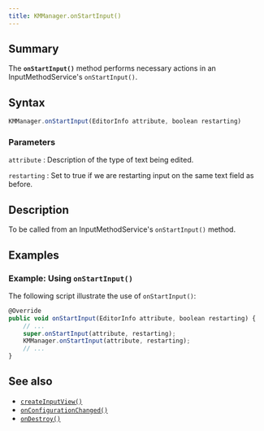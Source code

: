 ```yaml
---
title: KMManager.onStartInput()
---
```


## Summary

The **`onStartInput()`** method performs necessary actions in an
InputMethodService's `onStartInput()`.

## Syntax

``` javascript
KMManager.onStartInput(EditorInfo attribute, boolean restarting)
```

### Parameters

`attribute`
:   Description of the type of text being edited.

`restarting`
:   Set to true if we are restarting input on the same text field as
    before.

## Description

To be called from an InputMethodService's `onStartInput()` method.

## Examples

### Example: Using `onStartInput()`

The following script illustrate the use of `onStartInput()`:

``` javascript
@Override
public void onStartInput(EditorInfo attribute, boolean restarting) {
    // ...
    super.onStartInput(attribute, restarting);
    KMManager.onStartInput(attribute, restarting);
    // ...
}
```

## See also

-   [`createInputView()`](createInputView)
-   [`onConfigurationChanged()`](onConfigurationChanged)
-   [`onDestroy()`](onDestroy)
